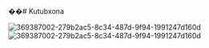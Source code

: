 ��#   Kutubxona

![369387002-279b2ac5-8c34-487d-9f94-1991247d160d](https://github.com/user-attachments/assets/4b6c1f86-cfb9-40bd-8a75-31678ca8c581)
![369387002-279b2ac5-8c34-487d-9f94-1991247d160d](https://github.com/user-attachments/assets/c9ba5f2f-d4ed-4fed-b10a-96c3c638a9e3)
